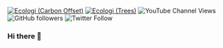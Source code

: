 [![Ecologi (Carbon Offset)](https://img.shields.io/ecologi/carbon/nicolas)](https://ecologi.com/nicolas?r=601c4c73fc8815001c54b6e1)
[![Ecologi (Trees)](https://img.shields.io/ecologi/trees/nicolas)](https://ecologi.com/nicolas?r=601c4c73fc8815001c54b6e1)
![YouTube Channel Views](https://img.shields.io/youtube/channel/views/UCJedo_TNeqP5O0ITNKRsg8g?style=social)
![GitHub followers](https://img.shields.io/github/followers/Neerfix?style=social)
![Twitter Follow](https://img.shields.io/twitter/follow/Neerfix?style=social)

### Hi there 👋

<!--
**Neerfix/neerfix** is a ✨ _special_ ✨ repository because its `README.md` (this file) appears on your GitHub profile.

Here are some ideas to get you started:

- 🔭 I’m currently working on ...
- 🌱 I’m currently learning ...
- 👯 I’m looking to collaborate on ...
- 🤔 I’m looking for help with ...
- 💬 Ask me about ...
- 📫 How to reach me: ...
- 😄 Pronouns: ...
- ⚡ Fun fact: ...
-->
